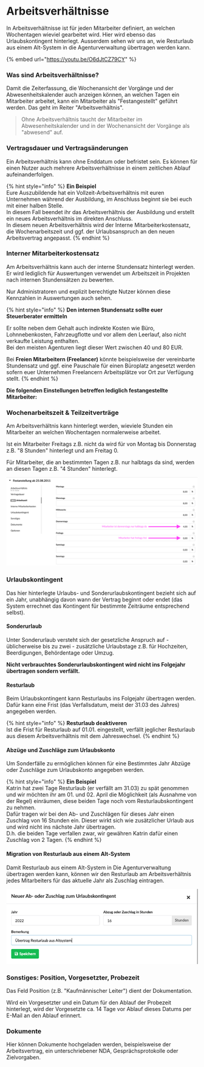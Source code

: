 # Arbeitsverhältnisse

In Arbeitsverhältnisse ist für jeden Mitarbeiter definiert, an welchen Wochentagen wieviel gearbeitet wird. Hier wird ebenso das Urlaubskontingent hinterlegt. Ausserdem sehen wir uns an, wie Resturlaub aus einem Alt-System in die Agenturverwaltung übertragen werden kann.

{% embed url="https://youtu.be/O6dJtCZ79CY" %}



### Was sind Arbeitsverhältnisse?

Damit die Zeiterfassung, die Wochenansicht der Vorgänge und der Abwesenheitskalender auch anzeigen können, an welchen Tagen ein Mitarbeiter arbeitet, kann ein Mitarbeiter als "Festangestellt" geführt werden. Das geht im Reiter "Arbeitsverhältnis".

> Ohne Arbeitsverhältnis taucht der Mitarbeiter im Abwesenheitskalender und in der Wochenansicht der Vorgänge als "abwesend" auf.

### Vertragsdauer und Vertragsänderungen

Ein Arbeitsverhältnis kann ohne Enddatum oder befristet sein. Es können für einen Nutzer auch mehrere Arbeitsverhältnisse in einem zeitlichen Ablauf aufeinanderfolgen.

{% hint style="info" %}
**Ein Beispiel**  
Eure Auszubildende hat ein Vollzeit-Arbeitsverhältnis mit euren Unternehmen während der Ausbildung, im Anschluss beginnt sie bei euch mit einer halben Stelle.  
In diesem Fall beendet ihr das Arbeitsverhältnis der Ausbildung und erstellt ein neues Arbeitsverhältnis im direkten Anschluss.  
In diesem neuen Arbeitsverhältnis wird der Interne Mitarbeiterkostensatz, die Wochenarbeitszeit und ggf. der Urlaubsanspruch an den neuen Arbeitsvertrag angepasst.
{% endhint %}

### Interner Mitarbeiterkostensatz

Am Arbeitsverhältnis kann auch der interne Stundensatz hinterlegt werden. Er wird lediglich für Auswertungen verwendet um Arbeitszeit in Projekten nach internen Stundensätzen zu bewerten.

Nur Administratoren und explizit berechtigte Nutzer können diese Kennzahlen in Auswertungen auch sehen.

{% hint style="info" %}
**Den internen Stundensatz sollte euer Steuerberater ermitteln**

Er sollte neben dem Gehalt auch indirekte Kosten wie Büro, Lohnnebenkosten, Fahrzeugflotte und vor allem den Leerlauf, also nicht verkaufte Leistung enthalten.  
Bei den meisten Agenturen liegt dieser Wert zwischen 40 und 80 EUR.  
  
Bei **Freien Mitarbeitern \(Freelancer\)** könnte beispielsweise der vereinbarte Stundensatz und ggf. eine Pauschale für einen Büroplatz angesetzt werden sofern euer Unternehmen Freelancern Arbeitsplätze vor Ort zur Verfügung stellt.
{% endhint %}



**Die folgenden Einstellungen betreffen lediglich festangestellte Mitarbeiter:**

### Wochenarbeitszeit & Teilzeitverträge

Am Arbeitsverhältnis kann hinterlegt werden, wieviele Stunden ein Mitarbeiter an welchen Wochentagen normalerweise arbeitet.

Ist ein Mitarbeiter Freitags z.B. nicht da wird für von Montag bis Donnerstag z.B. "8 Stunden" hinterlegt und am Freitag 0.

Für Mitarbeiter, die an bestimmten Tagen z.B. nur halbtags da sind, werden an diesen Tagen z.B. "4 Stunden" hinterlegt.

![Beispiel einer 70%-Stelle](../../../.gitbook/assets/bildschirmfoto-2021-04-16-um-14.12.55.png)

### Urlaubskontingent

Das hier hinterlegte Urlaubs- und Sonderurlaubskontingent bezieht sich auf ein Jahr, unabhängig davon wann der Vertrag beginnt oder endet \(das System errechnet das Kontingent für bestimmte Zeiträume entsprechend selbst\).

#### Sonderurlaub

Unter Sonderurlaub versteht sich der gesetzliche Anspruch auf  - üblicherweise bis zu zwei - zusätzliche Urlaubstage z.B. für Hochzeiten, Beerdigungen, Behördentage oder Umzug.

**Nicht verbrauchtes Sonderurlaubskontingent wird nicht ins Folgejahr übertragen sondern verfällt.**

#### Resturlaub

Beim Urlaubskontingent kann Resturlaubs ins Folgejahr übertragen werden. Dafür kann eine Frist \(das Verfallsdatum, meist der 31.03 des Jahres\) angegeben werden.

{% hint style="info" %}
**Resturlaub deaktiveren**  
Ist die Frist für Resturlaub auf 01.01. eingestellt, verfällt jeglicher Resturlaub aus diesem Arbeitsverhältnis mit dem Jahreswechsel.
{% endhint %}

#### Abzüge und Zuschläge zum Urlaubskonto

Um Sonderfälle zu ermöglichen können für eine Bestimmtes Jahr Abzüge oder Zuschläge zum Urlaubskonto angegeben werden.

{% hint style="info" %}
**Ein Beispiel**  
Katrin hat zwei Tage Resturlaub \(er verfällt am 31.03\) zu spät genommen und wir möchten ihr am 01. und 02. April die Möglichkeit \(als Ausnahme von der Regel\) einräumen, diese beiden Tage noch vom Resturlaubskontingent zu nehmen.  
Dafür tragen wir bei den Ab- und Zuschlägen für dieses Jahr einen Zuschlag von 16 Stunden ein. Dieser wirkt sich wie zusätzlicher Urlaub aus und wird nicht ins nächste Jahr übertragen.  
D.h. die beiden Tage verfallen zwar, wir gewähren Katrin dafür einen Zuschlag von 2 Tagen.
{% endhint %}

#### Migration von Resturlaub aus einem Alt-System

Damit Resturlaub aus einem Alt-System in Die Agenturverwaltung übertragen werden kann, können wir den Resturlaub am Arbeitsverhältnis jedes Mitarbeiters für das aktuelle Jahr als Zuschlag eintragen.

![](../../../.gitbook/assets/bildschirmfoto-2021-04-16-um-14.09.16.png)



### Sonstiges: Position, Vorgesetzter, Probezeit

Das Feld Position \(z.B. "Kaufmännischer Leiter"\) dient der Dokumentation.

Wird ein Vorgesetzter  und ein Datum für den Ablauf der Probezeit hinterlegt, wird der Vorgesetzte ca. 14 Tage vor Ablauf dieses Datums per E-Mail an den Ablauf erinnert.

### Dokumente

Hier können Dokumente hochgeladen werden, beispielsweise der Arbeitsvertrag, ein unterschriebener NDA, Gesprächsprotokolle oder Zielvorgaben.

